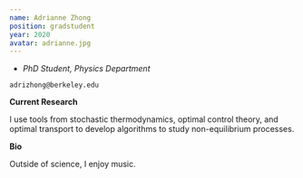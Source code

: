 ```yaml
---
name: Adrianne Zhong
position: gradstudent
year: 2020
avatar: adrianne.jpg
---
```


- _PhD Student, Physics Department_<br>

<i class="fa fa-envelope-o"></i> `adrizhong@berkeley.edu`

**Current Research**

I use tools from stochastic thermodynamics, optimal control theory, and optimal transport to develop algorithms to study non-equilibrium processes.

**Bio**

Outside of science, I enjoy music.

